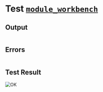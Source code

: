 # Test [`module_workbench`](../doc/tests/statement_usage.md#L104)

## Output

```,plain
```

## Errors

```,plain
```

## Test Result

![OK](../doc/tests/.test/module_workbench.png)
